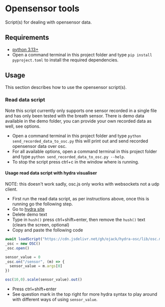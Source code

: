 # Opensensor tools

Script(s) for dealing with opensensor data.


## Requirements

- [python 3.13+](https://www.python.org/downloads/)
- Open a command terminal in this project folder and type
  `pip install pyproject.toml` to install the required dependencies.


## Usage

This section describes how to use the opensensor script(s).


### Read data script

Note this script currently only supports one sensor recorded in a single file
and has only been tested with the breath sensor. There is demo data available in
the demo folder, you can provide your own recorded data as well, see options.
- Open a command terminal in this project folder and type
  `python send_recorded_data_to_osc.py` this will print out and send recorded
  opensensor data over osc.
- For all available options, open a command terminal in this project folder and
  type `python send_recorded_data_to_osc.py --help`.
- To stop the script press ctrl+c in the window where is running.


#### Usage read data script with hydra visualiser

NOTE: this doesn't work sadly, osc.js only works with websockets not a udp
client.
- First run the read data script, as per instructions above, once this is
  running go the following step.
- Go to [hydra site](https://hydra.ojack.xyz)
- Delete demo text
- Type in `hush()` press ctrl+shift+enter, then remove the `hush()` text (clears the screen, optional)
- Copy and paste the following code
```javascript
await loadScript("https://cdn.jsdelivr.net/gh/ojack/hydra-osc/lib/osc.min.js")
_osc = new OSC()
_osc.open()

sensor_value = 0
_osc.on("/sensor", (m) => {
  sensor_value = m.args[0]
})

osc(10,0).scale(sensor_value).out()
```
- Press ctrl+shift+enter
- See question mark in the top right for more hydra syntax to play around with
  different ways of using `sensor_value`.